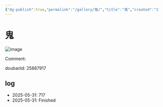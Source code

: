 ```yaml
---
{"dg-publish":true,"permalink":"/gallery/鬼/","title":"鬼","created":"2025-06-25T14:18:46.042+08:00"}
---
```



# 鬼

![image](https://hiraeth-picbed.oss-cn-beijing.aliyuncs.com/20250531154042.webp)

Comment: 



doubanId: 25887917

## log

- 2025-05-31: 717
- 2025-05-31: Finished
